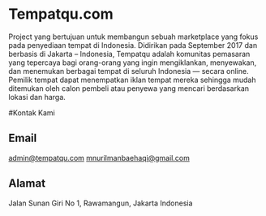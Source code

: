 # Tempatqu.com

Project yang bertujuan untuk membangun sebuah marketplace yang fokus pada penyediaan tempat di Indonesia. Didirikan pada September 2017 dan berbasis di Jakarta – Indonesia, Tempatqu adalah komunitas pemasaran yang tepercaya bagi orang-orang yang ingin mengiklankan, menyewakan, dan menemukan berbagai tempat di seluruh Indonesia — secara online. Pemilik tempat dapat menempatkan iklan tempat mereka sehingga mudah ditemukan oleh calon pembeli atau penyewa yang mencari berdasarkan lokasi dan harga.


#Kontak Kami

Email
--------
admin@tempatqu.com
mnurilmanbaehaqi@gmail.com

Alamat
--------
Jalan Sunan Giri No 1, Rawamangun, Jakarta
Indonesia
